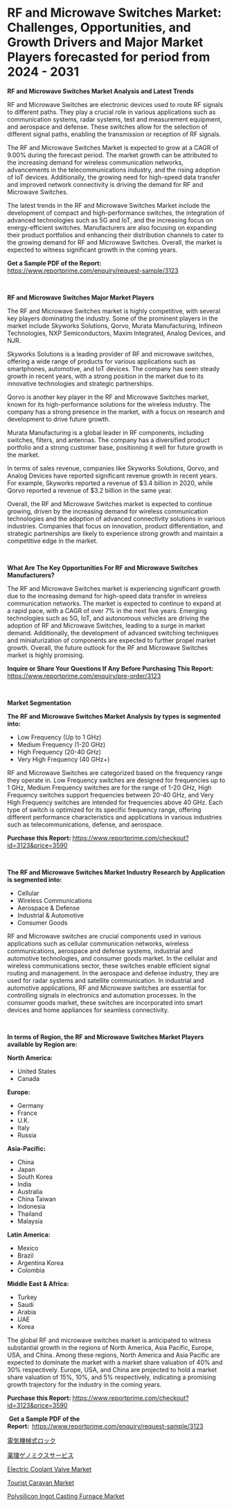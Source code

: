 <p><h1>RF and Microwave Switches Market: Challenges, Opportunities, and Growth Drivers and Major Market Players forecasted for period from 2024 - 2031</h1></p><p><strong>RF and Microwave Switches Market Analysis and Latest Trends</strong></p>
<p><p>RF and Microwave Switches are electronic devices used to route RF signals to different paths. They play a crucial role in various applications such as communication systems, radar systems, test and measurement equipment, and aerospace and defense. These switches allow for the selection of different signal paths, enabling the transmission or reception of RF signals.</p><p>The RF and Microwave Switches Market is expected to grow at a CAGR of 9.00% during the forecast period. The market growth can be attributed to the increasing demand for wireless communication networks, advancements in the telecommunications industry, and the rising adoption of IoT devices. Additionally, the growing need for high-speed data transfer and improved network connectivity is driving the demand for RF and Microwave Switches.</p><p>The latest trends in the RF and Microwave Switches Market include the development of compact and high-performance switches, the integration of advanced technologies such as 5G and IoT, and the increasing focus on energy-efficient switches. Manufacturers are also focusing on expanding their product portfolios and enhancing their distribution channels to cater to the growing demand for RF and Microwave Switches. Overall, the market is expected to witness significant growth in the coming years.</p></p>
<p><strong>Get a Sample PDF of the Report:&nbsp;</strong> <a href="https://www.reportprime.com/enquiry/request-sample/3123">https://www.reportprime.com/enquiry/request-sample/3123</a></p>
<p>&nbsp;</p>
<p><strong>RF and Microwave Switches Major Market Players</strong></p>
<p><p>The RF and Microwave Switches market is highly competitive, with several key players dominating the industry. Some of the prominent players in the market include Skyworks Solutions, Qorvo, Murata Manufacturing, Infineon Technologies, NXP Semiconductors, Maxim Integrated, Analog Devices, and NJR.</p><p>Skyworks Solutions is a leading provider of RF and microwave switches, offering a wide range of products for various applications such as smartphones, automotive, and IoT devices. The company has seen steady growth in recent years, with a strong position in the market due to its innovative technologies and strategic partnerships.</p><p>Qorvo is another key player in the RF and Microwave Switches market, known for its high-performance solutions for the wireless industry. The company has a strong presence in the market, with a focus on research and development to drive future growth.</p><p>Murata Manufacturing is a global leader in RF components, including switches, filters, and antennas. The company has a diversified product portfolio and a strong customer base, positioning it well for future growth in the market.</p><p>In terms of sales revenue, companies like Skyworks Solutions, Qorvo, and Analog Devices have reported significant revenue growth in recent years. For example, Skyworks reported a revenue of $3.4 billion in 2020, while Qorvo reported a revenue of $3.2 billion in the same year.</p><p>Overall, the RF and Microwave Switches market is expected to continue growing, driven by the increasing demand for wireless communication technologies and the adoption of advanced connectivity solutions in various industries. Companies that focus on innovation, product differentiation, and strategic partnerships are likely to experience strong growth and maintain a competitive edge in the market.</p></p>
<p>&nbsp;</p>
<p><strong>What Are The Key Opportunities For RF and Microwave Switches Manufacturers?</strong></p>
<p><p>The RF and Microwave Switches market is experiencing significant growth due to the increasing demand for high-speed data transfer in wireless communication networks. The market is expected to continue to expand at a rapid pace, with a CAGR of over 7% in the next five years. Emerging technologies such as 5G, IoT, and autonomous vehicles are driving the adoption of RF and Microwave Switches, leading to a surge in market demand. Additionally, the development of advanced switching techniques and miniaturization of components are expected to further propel market growth. Overall, the future outlook for the RF and Microwave Switches market is highly promising.</p></p>
<p><strong>Inquire or Share Your Questions If Any Before Purchasing This Report:</strong> <a href="https://www.reportprime.com/enquiry/pre-order/3123">https://www.reportprime.com/enquiry/pre-order/3123</a></p>
<p>&nbsp;</p>
<p><strong>Market Segmentation</strong></p>
<p><strong>The RF and Microwave Switches Market Analysis by types is segmented into:</strong></p>
<p><ul><li>Low Frequency (Up to 1 GHz)</li><li>Medium Frequency (1-20 GHz)</li><li>High Frequency (20-40 GHz)</li><li>Very High Frequency (40 GHz+)</li></ul></p>
<p><p>RF and Microwave Switches are categorized based on the frequency range they operate in. Low Frequency switches are designed for frequencies up to 1 GHz, Medium Frequency switches are for the range of 1-20 GHz, High Frequency switches support frequencies between 20-40 GHz, and Very High Frequency switches are intended for frequencies above 40 GHz. Each type of switch is optimized for its specific frequency range, offering different performance characteristics and applications in various industries such as telecommunications, defense, and aerospace.</p></p>
<p><strong>Purchase this Report:&nbsp;</strong><a href="https://www.reportprime.com/checkout?id=3123&price=3590">https://www.reportprime.com/checkout?id=3123&price=3590</a></p>
<p>&nbsp;</p>
<p><strong>The RF and Microwave Switches Market Industry Research by Application is segmented into:</strong></p>
<p><ul><li>Cellular</li><li>Wireless Communications</li><li>Aerospace & Defense</li><li>Industrial & Automotive</li><li>Consumer Goods</li></ul></p>
<p><p>RF and Microwave switches are crucial components used in various applications such as cellular communication networks, wireless communications, aerospace and defense systems, industrial and automotive technologies, and consumer goods market. In the cellular and wireless communications sector, these switches enable efficient signal routing and management. In the aerospace and defense industry, they are used for radar systems and satellite communication. In industrial and automotive applications, RF and Microwave switches are essential for controlling signals in electronics and automation processes. In the consumer goods market, these switches are incorporated into smart devices and home appliances for seamless connectivity.</p></p>
<p>&nbsp;</p>
<p><strong>In terms of Region, the RF and Microwave Switches Market Players available by Region are:</strong></p>
<p>
    <p> <strong> North America: </strong>
        <ul>
            <li>United States</li>
            <li>Canada</li>
        </ul>
        </p> 
    <p> <strong> Europe: </strong>
        <ul>
            <li>Germany</li>
            <li>France</li>
            <li>U.K.</li>
            <li>Italy</li>
            <li>Russia</li>
        </ul>
        </p> 
    <p> <strong> Asia-Pacific: </strong>
        <ul>
            <li>China</li>
            <li>Japan</li>
            <li>South Korea</li>
            <li>India</li>
            <li>Australia</li>
            <li>China Taiwan</li>
            <li>Indonesia</li>
            <li>Thailand</li>
            <li>Malaysia</li>
        </ul>
        </p> 
    <p> <strong> Latin America: </strong>
        <ul>
            <li>Mexico</li>
            <li>Brazil</li>
            <li>Argentina Korea</li>
            <li>Colombia</li>
        </ul>
        </p> 
    <p> <strong> Middle East & Africa: </strong>
        <ul>
            <li>Turkey</li>
            <li>Saudi</li>
            <li>Arabia</li>
            <li>UAE</li>
            <li>Korea</li>
        </ul>
    </p>
    </p>
<p><p>The global RF and microwave switches market is anticipated to witness substantial growth in the regions of North America, Asia Pacific, Europe, USA, and China. Among these regions, North America and Asia Pacific are expected to dominate the market with a market share valuation of 40% and 30% respectively. Europe, USA, and China are projected to hold a market share valuation of 15%, 10%, and 5% respectively, indicating a promising growth trajectory for the industry in the coming years.</p></p>
<p><strong>Purchase this Report: </strong><a href="https://www.reportprime.com/checkout?id=3123&price=3590">https://www.reportprime.com/checkout?id=3123&price=3590</a></p>
<p>&nbsp;<strong>Get a Sample PDF of the Report:&nbsp;&nbsp;</strong><a href="https://www.reportprime.com/enquiry/request-sample/3123">https://www.reportprime.com/enquiry/request-sample/3123</a></p>
<p><strong></strong></p>
<p><p><a href="https://github.com/avbqbctihcbe2/Market-Research-Report-List-1/blob/main/129641313172.md">電気機械式ロック</a></p><p><a href="https://github.com/luffiazaza/Market-Research-Report-List-1/blob/main/110322113173.md">薬理ゲノミクスサービス</a></p><p><a href="https://issuu.com/reportprime-2/docs/electric-coolant-valve-market-size-2030.pptx">Electric Coolant Valve Market</a></p><p><a href="https://issuu.com/reportprime-2/docs/tourist-caravan-market-size-2030.pptx">Tourist Caravan Market</a></p><p><a href="https://github.com/changoleonlaverguenzanoexiste/Market-Research-Report-List-2/blob/main/polysilicon-ingot-casting-furnace-market.md">Polysilicon Ingot Casting Furnace Market</a></p></p>
